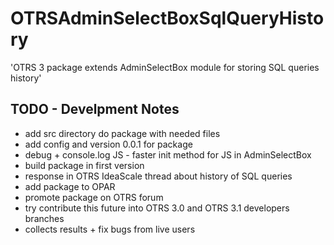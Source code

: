 OTRSAdminSelectBoxSqlQueryHistory
=====

'OTRS 3 package extends AdminSelectBox module for storing SQL queries history'



TODO - Develpment Notes
-----
 * add src directory do package with needed files
 * add config and version 0.0.1 for package
 * debug + console.log JS - faster init method for JS in AdminSelectBox
 * build package in first version
 * response in OTRS IdeaScale thread about history of SQL queries
 * add package to OPAR
 * promote package on OTRS forum
 * try contribute this future into OTRS 3.0 and OTRS 3.1 developers branches
 * collects results + fix bugs from live users

